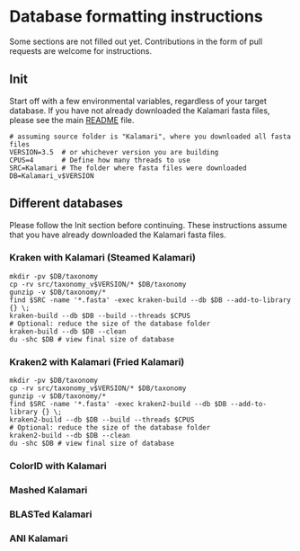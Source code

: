 # Database formatting instructions

Some sections are not filled out yet.  Contributions in the form of pull requests are welcome for instructions.

## Init

Start off with a few environmental variables, regardless of your target database.
If you have not already downloaded the Kalamari fasta files, please see the main [README](../README.md) file.

    # assuming source folder is "Kalamari", where you downloaded all fasta files
    VERSION=3.5  # or whichever version you are building
    CPUS=4       # Define how many threads to use
    SRC=Kalamari # The folder where fasta files were downloaded
    DB=Kalamari_v$VERSION
   
## Different databases

Please follow the Init section before continuing. These instructions assume that you have already downloaded the Kalamari fasta files.

### Kraken with Kalamari (Steamed Kalamari)
    
    mkdir -pv $DB/taxonomy
    cp -rv src/taxonomy_v$VERSION/* $DB/taxonomy
    gunzip -v $DB/taxonomy/*
    find $SRC -name '*.fasta' -exec kraken-build --db $DB --add-to-library {} \;
    kraken-build --db $DB --build --threads $CPUS
    # Optional: reduce the size of the database folder
    kraken-build --db $DB --clean
    du -shc $DB # view final size of database

### Kraken2 with Kalamari (Fried Kalamari)

    mkdir -pv $DB/taxonomy
    cp -rv src/taxonomy_v$VERSION/* $DB/taxonomy
    gunzip -v $DB/taxonomy/*
    find $SRC -name '*.fasta' -exec kraken2-build --db $DB --add-to-library {} \;
    kraken2-build --db $DB --build --threads $CPUS
    # Optional: reduce the size of the database folder
    kraken2-build --db $DB --clean
    du -shc $DB # view final size of database

### ColorID with Kalamari

### Mashed Kalamari

### BLASTed Kalamari

### ANI Kalamari

